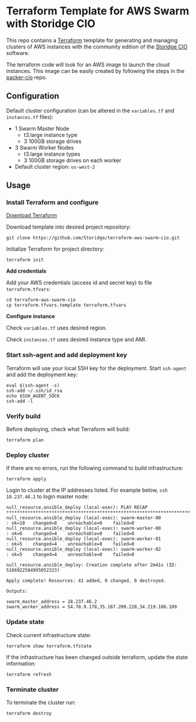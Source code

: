 # Terraform Template for AWS Swarm with Storidge CIO
This repo contains a [Terraform](https://www.terraform.io/) template for generating and managing clusters of AWS instances with the community edition of the [Storidge CIO](http://docs.storidge.com) software.

The terraform code will look for an AWS image to launch the cloud instances. This image can be easily created by following the steps in the [packer-cio](https://github.com/Storidge/packer-cio) repo.

## Configuration
Default cluster configuration (can be altered in the `variables.tf` and `instances.tf` files):

* 1 Swarm Master Node
  * t3.large instance type
  * 3 100GB storage drives
* 3 Swarm Worker Nodes
  * t3.large instance types
  * 3 100GB storage drives on each worker
* Default cluster region: `us-west-2`


## Usage

### Install Terraform and configure

[Download Terraform](https://www.terraform.io/downloads.html)

Download template into desired project repository:
```
git clone https://github.com/Storidge/terraform-aws-swarm-cio.git
```

Initialize Terraform for project directory:
```
terraform init
```

**Add credentials**

Add your AWS credentials (access id and secret key) to file `terraform.tfvars`:
```
cd terraform-aws-swarm-cio
cp terraform.tfvars.template terraform.tfvars
```

**Configure instance**

Check `variables.tf` uses desired region.

Check `instances.tf` uses desired instance type and AMI. 

### Start ssh-agent and add deployment key

Terraform will use your local SSH key for the deployment. Start `ssh-agent` and add the deployment key: 
```
eval $(ssh-agent -s)
ssh-add ~/.ssh/id_rsa
echo $SSH_AGENT_SOCK
ssh-add -l
```

### Verify build 

Before deploying, check what Terraform will build:

```
terraform plan
```

### Deploy cluster
If there are no errors, run the following command to build infrastructure:
```
terraform apply
```

Login to cluster at the IP addresses listed. For example below, `ssh 18.237.46.2` to login master node: 

```
null_resource.ansible_deploy (local-exec): PLAY RECAP *********************************************************************
null_resource.ansible_deploy (local-exec): swarm-master-00            : ok=10   changed=8    unreachable=0    failed=0
null_resource.ansible_deploy (local-exec): swarm-worker-00            : ok=6    changed=4    unreachable=0    failed=0
null_resource.ansible_deploy (local-exec): swarm-worker-01            : ok=5    changed=4    unreachable=0    failed=0
null_resource.ansible_deploy (local-exec): swarm-worker-02            : ok=5    changed=4    unreachable=0    failed=0

null_resource.ansible_deploy: Creation complete after 2m41s (ID: 5166922584995052323)

Apply complete! Resources: 41 added, 0 changed, 0 destroyed.

Outputs:

swarm_master_address = 18.237.46.2
swarm_worker_address = 54.70.9.178,35.167.209.220,34.219.180.109
```

### Update state

Check current infrastructure state:
```
terraform show terraform.tfstate
```

If the infrastructure has been changed outside terraform, update the state information:
```
terraform refresh
```						

### Terminate cluster

To terminate the cluster run:
```
terraform destroy
```
	

